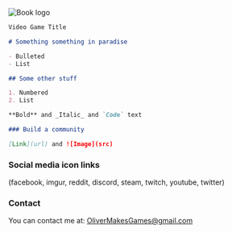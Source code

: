 ![Book logo](/Animation1.gif)

```markdown
Video Game Title

# Something something in paradise

- Bulleted
- List

## Some other stuff

1. Numbered
2. List

**Bold** and _Italic_ and `Code` text

### Build a community

[Link](url) and ![Image](src)
```

### Social media icon links

(facebook, imgur, reddit, discord, steam, twitch, youtube, twitter)

### Contact

You can contact me at:  OliverMakesGames@gmail.com
